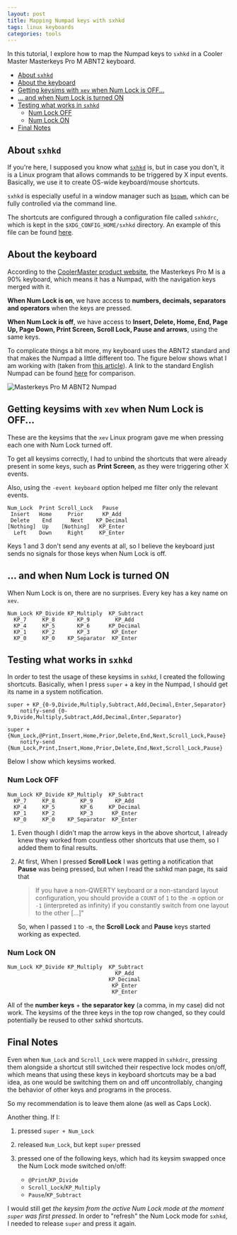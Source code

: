 ```yaml
---
layout: post
title: Mapping Numpad keys with sxhkd
tags: linux keyboards
categories: tools
---
```


In this tutorial, I explore how to map the Numpad keys to `sxhkd` in a Cooler Master Masterkeys Pro M ABNT2 keyboard.

<!-- TOC -->

- [About `sxhkd`](#about-sxhkd)
- [About the keyboard](#about-the-keyboard)
- [Getting keysims with `xev` when Num Lock is OFF...](#getting-keysims-with-xev-when-num-lock-is-off)
- [... and when Num Lock is turned ON](#-and-when-num-lock-is-turned-on)
- [Testing what works in `sxhkd`](#testing-what-works-in-sxhkd)
  - [Num Lock OFF](#num-lock-off)
  - [Num Lock ON](#num-lock-on)
- [Final Notes](#final-notes)

<!-- /TOC -->

## About `sxhkd`

If you're here, I supposed you know what [`sxhkd`](https://github.com/baskerville/sxhkd) is, but in case you don't, it is a Linux program that allows commands to be triggered by X input events. Basically, we use it to create OS-wide keyboard/mouse shortcuts.

`sxhkd` is especially useful in a window manager such as [`bspwm`](https://github.com/baskerville/bspwm/), which can be fully controlled via the command line.

The shortcuts are configured through a configuration file called `sxhkdrc`, which is kept in the `$XDG_CONFIG_HOME/sxhkd` directory. An example of this file can be found [here](https://github.com/baskerville/bspwm/blob/master/examples/sxhkdrc).

## About the keyboard

According to the [CoolerMaster product website](https://www.coolermaster.com/catalog/peripheral/keyboards/masterkeys-pro-m-white), the Masterkeys Pro M is a 90% keyboard, which means it has a Numpad, with the navigation keys merged with it.

**When Num Lock is on**, we have access to **numbers, decimals, separators and operators** when the keys are pressed.

**When Num Lock is off**, we have access to **Insert, Delete, Home, End, Page Up, Page Down, Print Screen, Scroll Lock, Pause and arrows**, using the same keys.

To complicate things a bit more, my keyboard uses the ABNT2 standard and that makes the Numpad a little different too. The figure below shows what I am working with (taken from [this article](https://www.phe.com.br/03/06/2017/cooler-master-masterkeys-pro-m/)). A link to the standard English Numpad can be found [here](https://imgur.com/a/BlO5Iw3) for comparison.

![Masterkeys Pro M ABNT2 Numpad](https://www.phe.com.br/wp-content/uploads/2017/06/DSC_0601-1-1024x683.jpg)

## Getting keysims with `xev` when Num Lock is OFF...

These are the keysims that the `xev` Linux program gave me when pressing each one with Num Lock turned off.

To get all keysims correctly, I had to unbind the shortcuts that were already present in some keys, such as **Print Screen**, as they were triggering other X events.

Also, using the `-event keyboard` option helped me filter only the relevant events.

    Num_Lock  Print Scroll_Lock   Pause
     Insert   Home     Prior      KP_Add
     Delete    End      Next    KP_Decimal
    [Nothing]  Up    [Nothing]   KP_Enter
      Left    Down     Right     KP_Enter

Keys 1 and 3 don't send any events at all, so I believe the keyboard just sends no signals for those keys when Num Lock is off.

## ... and when Num Lock is turned ON

When Num Lock is on, there are no surprises. Every key has a key name on `xev`.

    Num_Lock KP_Divide KP_Multiply  KP_Subtract
      KP_7     KP_8       KP_9        KP_Add
      KP_4     KP_5       KP_6      KP_Decimal
      KP_1     KP_2       KP_3       KP_Enter
      KP_0     KP_0    KP_Separator  KP_Enter

## Testing what works in `sxhkd`

In order to test the usage of these keysims in `sxhkd`, I created the following shortcuts. Basically, when I press `super` + a key in the Numpad, I should get its name in a system notification.

    super + KP_{0-9,Divide,Multiply,Subtract,Add,Decimal,Enter,Separator}
        notify-send {0-9,Divide,Multiply,Subtract,Add,Decimal,Enter,Separator}

    super + {Num_Lock,@Print,Insert,Home,Prior,Delete,End,Next,Scroll_Lock,Pause}
        notify-send {Num_Lock,Print,Insert,Home,Prior,Delete,End,Next,Scroll_Lock,Pause}

Below I show which keysims worked.

### Num Lock OFF

    Num_Lock KP_Divide KP_Multiply  KP_Subtract
      KP_7     KP_8        KP_9       KP_Add
      KP_4     KP_5        KP_6     KP_Decimal
      KP_1     KP_2        KP_3      KP_Enter
      KP_0     KP_0    KP_Separator  KP_Enter

1. Even though I didn't map the arrow keys in the above shortcut, I already knew they worked from countless other shortcuts that use them, so I added them to final results.

2. At first, When I pressed **Scroll Lock** I was getting a notification that **Pause** was being pressed, but when I read the sxhkd man page, its said that

   >If you have a non-QWERTY keyboard or a non-standard layout configuration, you should provide a `COUNT` of `1` to the `-m` option or `-1` (interpreted as infinity) if you constantly switch from one layout to the other [...]"

   So, when I passed `1` to `-m`, the **Scroll Lock** and **Pause** keys started working as expected.

### Num Lock ON

    Num_Lock KP_Divide KP_Multiply  KP_Subtract
                                      KP_Add
                                    KP_Decimal
                                     KP_Enter
                                     KP_Enter

All of the **number keys** + **the separator key** (a comma, in my case) did not work. The keysims of the three keys in the top row changed, so they could potentially be reused to other sxhkd shortcuts.

## Final Notes

Even when `Num_Lock` and `Scroll_Lock` were mapped in `sxhkdrc`, pressing them alongside a shortcut still switched their respective lock modes on/off, which means that using these keys in keyboard shortcuts may be a bad idea, as one would be switching them on and off uncontrollably, changing the behavior of other keys and programs in the process.

So my recommendation is to leave them alone (as well as Caps Lock).

Another thing. If I:

1. pressed `super + Num_Lock`
2. released `Num_Lock`, but kept `super` pressed
3. pressed one of the following keys, which had its keysim swapped once the Num Lock mode switched on/off:

   - `@Print`/`KP_Divide`
   - `Scroll_Lock`/`KP_Multiply`
   - `Pause`/`KP_Subtract`

I would still get *the keysim from the active Num Lock mode at the moment `super` was first pressed*. In order to "refresh" the Num Lock mode for `sxhkd`, I needed to release `super` and press it again.
